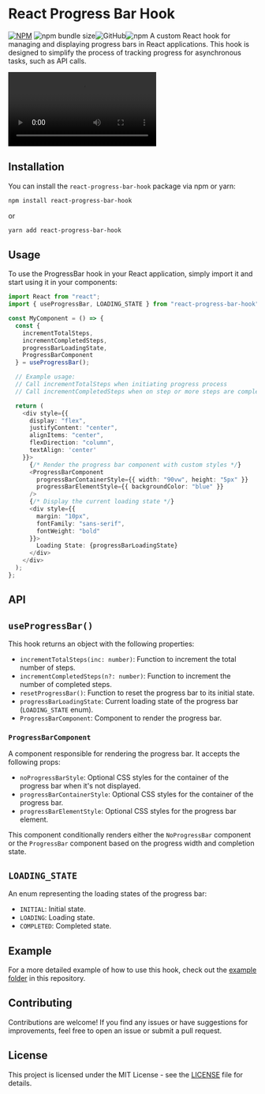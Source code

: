 # React Progress Bar Hook

[![NPM](https://img.shields.io/npm/v/react-progress-bar-hook.svg)](https://www.npmjs.com/package/react-progress-bar-hook) ![npm bundle size](https://img.shields.io/bundlephobia/min/react-progress-bar-hook)![GitHub](https://img.shields.io/github/license/werfree/progress-bar)![npm](https://img.shields.io/npm/dw/react-progress-bar-hook.svg)
A custom React hook for managing and displaying progress bars in React applications. This hook is designed to simplify the process of tracking progress for asynchronous tasks, such as API calls.

![Watch the demo video](./public/example.mp4)

## Installation

You can install the `react-progress-bar-hook` package via npm or yarn:

```bash
npm install react-progress-bar-hook
```

or

```bash
yarn add react-progress-bar-hook
```

## Usage

To use the ProgressBar hook in your React application, simply import it and start using it in your components:

```typescript
import React from "react";
import { useProgressBar, LOADING_STATE } from "react-progress-bar-hook";

const MyComponent = () => {
  const {
    incrementTotalSteps,
    incrementCompletedSteps,
    progressBarLoadingState,
    ProgressBarComponent
  } = useProgressBar();

  // Example usage:
  // Call incrementTotalSteps when initiating progress process
  // Call incrementCompletedSteps when on step or more steps are completed

  return (
    <div style={{
      display: "flex",
      justifyContent: "center",
      alignItems: "center",
      flexDirection: "column",
      textAlign: 'center'
    }}>
      {/* Render the progress bar component with custom styles */}
      <ProgressBarComponent
        progressBarContainerStyle={{ width: "90vw", height: "5px" }}
        progressBarElementStyle={{ backgroundColor: "blue" }}
      />
      {/* Display the current loading state */}
      <div style={{
        margin: "10px",
        fontFamily: "sans-serif",
        fontWeight: "bold"
      }}>
        Loading State: {progressBarLoadingState}
      </div>
    </div>
  );
};
```

## API

## `useProgressBar()`

This hook returns an object with the following properties:

- `incrementTotalSteps(inc: number)`: Function to increment the total number of steps.
- `incrementCompletedSteps(n?: number)`: Function to increment the number of completed steps.
- `resetProgressBar()`: Function to reset the progress bar to its initial state.
- `progressBarLoadingState`: Current loading state of the progress bar (`LOADING_STATE` enum).
- `ProgressBarComponent`: Component to render the progress bar.

### `ProgressBarComponent`

A component responsible for rendering the progress bar. It accepts the following props:

- `noProgressBarStyle`: Optional CSS styles for the container of the progress bar when it's not displayed.
- `progressBarContainerStyle`: Optional CSS styles for the container of the progress bar.
- `progressBarElementStyle`: Optional CSS styles for the progress bar element.

This component conditionally renders either the `NoProgressBar` component or the `ProgressBar` component based on the progress width and completion state.

## `LOADING_STATE`

An enum representing the loading states of the progress bar:

- `INITIAL`: Initial state.
- `LOADING`: Loading state.
- `COMPLETED`: Completed state.

## Example

For a more detailed example of how to use this hook, check out the [example folder](./example) in this repository.

## Contributing

Contributions are welcome! If you find any issues or have suggestions for improvements, feel free to open an issue or submit a pull request.

## License

This project is licensed under the MIT License - see the [LICENSE](./LICENSE) file for details.
